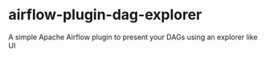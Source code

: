 # airflow-plugin-dag-explorer
A simple Apache Airflow plugin to present your DAGs using an explorer like UI
